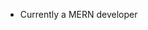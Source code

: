 - Currently a MERN developer


<!---
DivyanshIndia/DivyanshIndia is a ✨ special ✨ repository because its `README.md` (this file) appears on your GitHub profile.
You can click the Preview link to take a look at your changes.
--->
